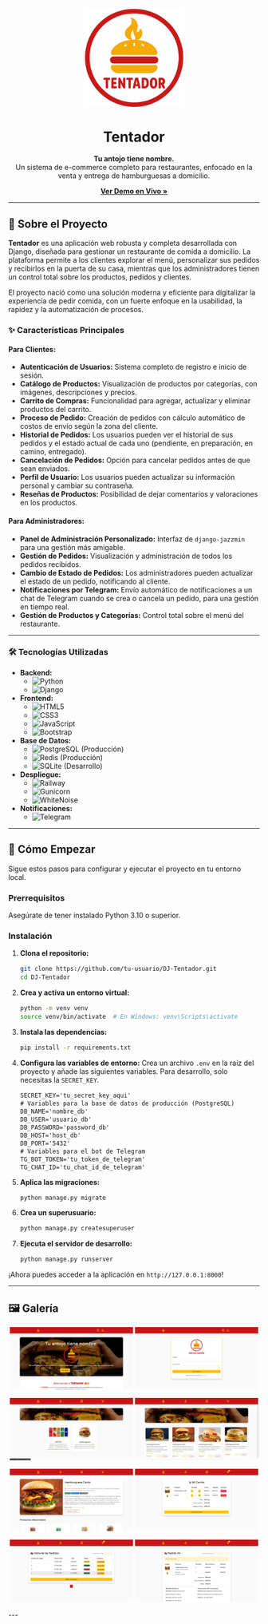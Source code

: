 
<div align="center">
  <img src="static/images/TENTADOR-logo.webp" alt="Logo de Tentador" width="200"/>
  <h1 align="center">Tentador</h1>
  <p align="center">
    <strong>Tu antojo tiene nombre.</strong>
    <br />
    Un sistema de e-commerce completo para restaurantes, enfocado en la venta y entrega de hamburguesas a domicilio.
  </p>
  <p align="center">
    <a href="https://dj-tentador-production.up.railway.app/"><strong>Ver Demo en Vivo »</strong></a>
  </p>
</div>

---

## 🍔 Sobre el Proyecto

**Tentador** es una aplicación web robusta y completa desarrollada con Django, diseñada para gestionar un restaurante de comida a domicilio. La plataforma permite a los clientes explorar el menú, personalizar sus pedidos y recibirlos en la puerta de su casa, mientras que los administradores tienen un control total sobre los productos, pedidos y clientes.

El proyecto nació como una solución moderna y eficiente para digitalizar la experiencia de pedir comida, con un fuerte enfoque en la usabilidad, la rapidez y la automatización de procesos.

### ✨ Características Principales

#### Para Clientes:
- **Autenticación de Usuarios:** Sistema completo de registro e inicio de sesión.
- **Catálogo de Productos:** Visualización de productos por categorías, con imágenes, descripciones y precios.
- **Carrito de Compras:** Funcionalidad para agregar, actualizar y eliminar productos del carrito.
- **Proceso de Pedido:** Creación de pedidos con cálculo automático de costos de envío según la zona del cliente.
- **Historial de Pedidos:** Los usuarios pueden ver el historial de sus pedidos y el estado actual de cada uno (pendiente, en preparación, en camino, entregado).
- **Cancelación de Pedidos:** Opción para cancelar pedidos antes de que sean enviados.
- **Perfil de Usuario:** Los usuarios pueden actualizar su información personal y cambiar su contraseña.
- **Reseñas de Productos:** Posibilidad de dejar comentarios y valoraciones en los productos.

#### Para Administradores:
- **Panel de Administración Personalizado:** Interfaz de `django-jazzmin` para una gestión más amigable.
- **Gestión de Pedidos:** Visualización y administración de todos los pedidos recibidos.
- **Cambio de Estado de Pedidos:** Los administradores pueden actualizar el estado de un pedido, notificando al cliente.
- **Notificaciones por Telegram:** Envío automático de notificaciones a un chat de Telegram cuando se crea o cancela un pedido, para una gestión en tiempo real.
- **Gestión de Productos y Categorías:** Control total sobre el menú del restaurante.

---

### 🛠️ Tecnologías Utilizadas

*   **Backend:**
    *   ![Python](https://img.shields.io/badge/Python-3.11-3776AB?style=for-the-badge&logo=python&logoColor=white)
    *   ![Django](https://img.shields.io/badge/Django-5.2-092E20?style=for-the-badge&logo=django&logoColor=white)
*   **Frontend:**
    *   ![HTML5](https://img.shields.io/badge/HTML5-E34F26?style=for-the-badge&logo=html5&logoColor=white)
    *   ![CSS3](https://img.shields.io/badge/CSS3-1572B6?style=for-the-badge&logo=css3&logoColor=white)
    *   ![JavaScript](https://img.shields.io/badge/JavaScript-F7DF1E?style=for-the-badge&logo=javascript&logoColor=black)
    *   ![Bootstrap](https://img.shields.io/badge/Bootstrap-5.3-7952B3?style=for-the-badge&logo=bootstrap&logoColor=white)
*   **Base de Datos:**
    *   ![PostgreSQL](https://img.shields.io/badge/PostgreSQL-4169E1?style=for-the-badge&logo=postgresql&logoColor=white) (Producción)
    *   ![Redis](https://img.shields.io/badge/Redis-DC382D?style=for-the-badge&logo=redis&logoColor=white) (Producción)
    *   ![SQLite](https://img.shields.io/badge/SQLite-003B57?style=for-the-badge&logo=sqlite&logoColor=white) (Desarrollo)
*   **Despliegue:**
    *   ![Railway](https://img.shields.io/badge/Railway-0B0D0E?style=for-the-badge&logo=railway&logoColor=white)
    *   ![Gunicorn](https://img.shields.io/badge/Gunicorn-499848?style=for-the-badge&logo=gunicorn&logoColor=white)
    *   ![WhiteNoise](https://img.shields.io/badge/WhiteNoise-A9A9A9?style=for-the-badge)
*   **Notificaciones:**
    *   ![Telegram](https://img.shields.io/badge/Telegram-26A5E4?style=for-the-badge&logo=telegram&logoColor=white)

---

## 🚀 Cómo Empezar

Sigue estos pasos para configurar y ejecutar el proyecto en tu entorno local.

### Prerrequisitos

Asegúrate de tener instalado Python 3.10 o superior.

### Instalación

1.  **Clona el repositorio:**
    ```bash
    git clone https://github.com/tu-usuario/DJ-Tentador.git
    cd DJ-Tentador
    ```

2.  **Crea y activa un entorno virtual:**
    ```bash
    python -m venv venv
    source venv/bin/activate  # En Windows: venv\Scripts\activate
    ```

3.  **Instala las dependencias:**
    ```bash
    pip install -r requirements.txt
    ```

4.  **Configura las variables de entorno:**
    Crea un archivo `.env` en la raíz del proyecto y añade las siguientes variables. Para desarrollo, solo necesitas la `SECRET_KEY`.
    ```env
    SECRET_KEY='tu_secret_key_aqui'
    # Variables para la base de datos de producción (PostgreSQL)
    DB_NAME='nombre_db'
    DB_USER='usuario_db'
    DB_PASSWORD='password_db'
    DB_HOST='host_db'
    DB_PORT='5432'
    # Variables para el bot de Telegram
    TG_BOT_TOKEN='tu_token_de_telegram'
    TG_CHAT_ID='tu_chat_id_de_telegram'
    ```

5.  **Aplica las migraciones:**
    ```bash
    python manage.py migrate
    ```

6.  **Crea un superusuario:**
    ```bash
    python manage.py createsuperuser
    ```

7.  **Ejecuta el servidor de desarrollo:**
    ```bash
    python manage.py runserver
    ```

¡Ahora puedes acceder a la aplicación en `http://127.0.0.1:8000`!

---

## 🖼️ Galería

<p align="center">
  <img src="screenshots/1.webp" width="49%" alt="Pantalla 1">
  <img src="screenshots/2.webp" width="49%" alt="Pantalla 2">
</p>
<p align="center">
  <img src="screenshots/3.webp" width="49%" alt="Pantalla 3">
  <img src="screenshots/4.webp" width="49%" alt="Pantalla 4">
</p>
<p align="center">
  <img src="screenshots/5.webp" width="49%" alt="Pantalla 5">
  <img src="screenshots/6.webp" width="49%" alt="Pantalla 6">
</p>
<p align="center">
  <img src="screenshots/7.webp" width="49%" alt="Pantalla 7">
  <img src="screenshots/8.webp" width="49%" alt="Pantalla 8">
</p>
---


